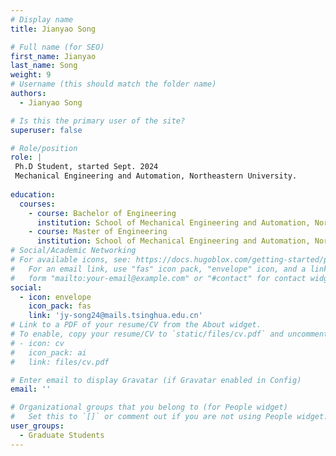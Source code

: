 ```yaml
---
# Display name
title: Jianyao Song

# Full name (for SEO)
first_name: Jianyao
last_name: Song
weight: 9
# Username (this should match the folder name)
authors:
  - Jianyao Song

# Is this the primary user of the site?
superuser: false

# Role/position
role: |
 Ph.D Student, started Sept. 2024
 Mechanical Engineering and Automation, Northeastern University.
 
education:
  courses:
    - course: Bachelor of Engineering
      institution: School of Mechanical Engineering and Automation, Northeastern University
    - course: Master of Engineering 
      institution: School of Mechanical Engineering and Automation, Northeastern University
# Social/Academic Networking
# For available icons, see: https://docs.hugoblox.com/getting-started/page-builder/#icons
#   For an email link, use "fas" icon pack, "envelope" icon, and a link in the
#   form "mailto:your-email@example.com" or "#contact" for contact widget.
social:
  - icon: envelope
    icon_pack: fas
    link: 'jy-song24@mails.tsinghua.edu.cn'
# Link to a PDF of your resume/CV from the About widget.
# To enable, copy your resume/CV to `static/files/cv.pdf` and uncomment the lines below.
# - icon: cv
#   icon_pack: ai
#   link: files/cv.pdf

# Enter email to display Gravatar (if Gravatar enabled in Config)
email: ''

# Organizational groups that you belong to (for People widget)
#   Set this to `[]` or comment out if you are not using People widget.
user_groups:
  - Graduate Students
---
```

